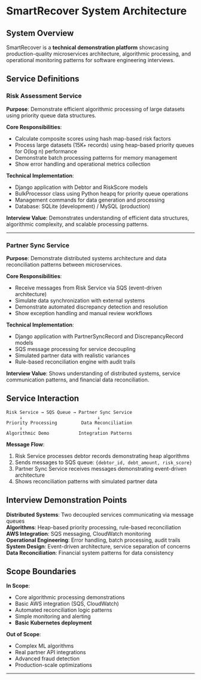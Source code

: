 # SmartRecover System Architecture

## System Overview
SmartRecover is a **technical demonstration platform** showcasing production-quality microservices architecture, algorithmic processing, and operational monitoring patterns for software engineering interviews.

## Service Definitions

### Risk Assessment Service
**Purpose**: Demonstrate efficient algorithmic processing of large datasets using priority queue data structures.

**Core Responsibilities**:
- Calculate composite scores using hash map-based risk factors
- Process large datasets (15K+ records) using heap-based priority queues for O(log n) performance
- Demonstrate batch processing patterns for memory management
- Show error handling and operational metrics collection

**Technical Implementation**:
- Django application with Debtor and RiskScore models
- BulkProcessor class using Python heapq for priority queue operations
- Management commands for data generation and processing
- Database: SQLite (development) / MySQL (production)

**Interview Value**: Demonstrates understanding of efficient data structures, algorithmic complexity, and scalable processing patterns.

---

### Partner Sync Service  
**Purpose**: Demonstrate distributed systems architecture and data reconciliation patterns between microservices.

**Core Responsibilities**:
- Receive messages from Risk Service via SQS (event-driven architecture)
- Simulate data synchronization with external systems
- Demonstrate automated discrepancy detection and resolution
- Show exception handling and manual review workflows

**Technical Implementation**:
- Django application with PartnerSyncRecord and DiscrepancyRecord models
- SQS message processing for service decoupling
- Simulated partner data with realistic variances
- Rule-based reconciliation engine with audit trails

**Interview Value**: Shows understanding of distributed systems, service communication patterns, and financial data reconciliation.

## Service Interaction

```
Risk Service → SQS Queue → Partner Sync Service
     ↓                            ↓
Priority Processing         Data Reconciliation
     ↓                            ↓
Algorithmic Demo           Integration Patterns
```

**Message Flow**:
1. Risk Service processes debtor records demonstrating heap algorithms
2. Sends messages to SQS queue: `{debtor_id, debt_amount, risk_score}`
3. Partner Sync Service receives messages demonstrating event-driven architecture
4. Shows reconciliation patterns with simulated partner data

## Interview Demonstration Points

**Distributed Systems**: Two decoupled services communicating via message queues  
**Algorithms**: Heap-based priority processing, rule-based reconciliation  
**AWS Integration**: SQS messaging, CloudWatch monitoring  
**Operational Engineering**: Error handling, batch processing, audit trails  
**System Design**: Event-driven architecture, service separation of concerns  
**Data Reconciliation**: Financial system patterns for data consistency

## Scope Boundaries

**In Scope**:
- Core algorithmic processing demonstrations
- Basic AWS integration (SQS, CloudWatch)  
- Automated reconciliation logic patterns
- Simple monitoring and alerting
- **Basic Kubernetes deployment**

**Out of Scope**:
- Complex ML algorithms
- Real partner API integrations
- Advanced fraud detection
- Production-scale optimizations

---
